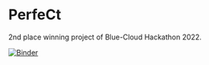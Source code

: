 # PerfeCt

2nd place winning project of Blue-Cloud Hackathon 2022.

[![Binder](https://mybinder.org/badge_logo.svg)](https://mybinder.org/v2/gh/QuantEcoLab/PerfeCt/main)